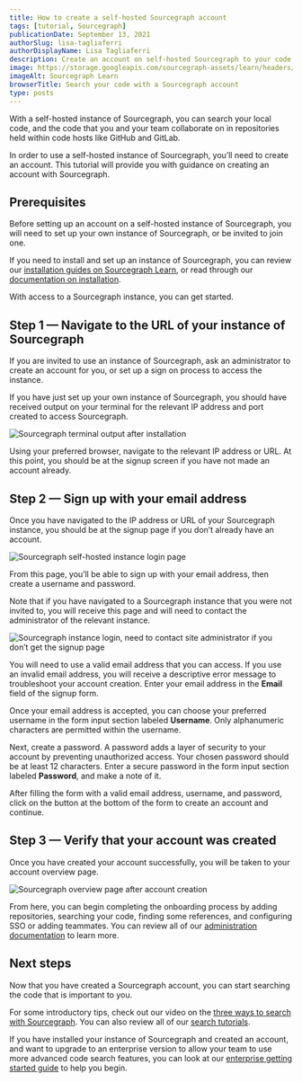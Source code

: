 ```yaml
---
title: How to create a self-hosted Sourcegraph account
tags: [tutorial, Sourcegraph]
publicationDate: September 13, 2021
authorSlug: lisa-tagliaferri
authorDisplayName: Lisa Tagliaferri
description: Create an account on self-hosted Sourcegraph to your code
image: https://storage.googleapis.com/sourcegraph-assets/learn/headers/sourcegraph-learn-06.png
imageAlt: Sourcegraph Learn
browserTitle: Search your code with a Sourcegraph account
type: posts
---
```


With a self-hosted instance of Sourcegraph, you can search your local code, and the code that you and your team collaborate on in repositories held within code hosts like GitHub and GitLab. 

In order to use a self-hosted instance of Sourcegraph, you’ll need to create an account. This tutorial will provide you with guidance on creating an account with Sourcegraph.

## Prerequisites

Before setting up an account on a self-hosted instance of Sourcegraph, you will need to set up your own instance of Sourcegraph, or be invited to join one. 

If you need to install and set up an instance of Sourcegraph, you can review our [installation guides on Sourcegraph Learn](https://learn.sourcegraph.com/tags/installation), or read through our [documentation on installation](https://docs.sourcegraph.com/admin/install). 

With access to a Sourcegraph instance, you can get started.

## Step 1 — Navigate to the URL of your instance of Sourcegraph

If you are invited to use an instance of Sourcegraph, ask an administrator to create an account for you, or set up a sign on process to access the instance.

If you have just set up your own instance of Sourcegraph, you should have received output on your terminal for the relevant IP address and port created to access Sourcegraph.

![Sourcegraph terminal output after installation](https://storage.googleapis.com/sourcegraph-assets/learn/tutorial-images/sourcegraph-logo-terminal.png)

<Highlighter
input='Sourcegraph is ready at: http://the-server-ip-address:7080'
matcher='the-server-ip-address'
/>

Using your preferred browser, navigate to the relevant IP address or URL. At this point, you should be at the signup screen if you have not made an account already.

## Step 2 — Sign up with your email address

Once you have navigated to the IP address or URL of your Sourcegraph instance, you should be at the signup page if you don’t already have an account. 

![Sourcegraph self-hosted instance login page](https://storage.googleapis.com/sourcegraph-assets/learn/tutorial-images/sourcegraph-login-page.png)

From this page, you’ll be able to sign up with your email address, then create a username and password. 

Note that if you have navigated to a Sourcegraph instance that you were not invited to, you will receive this page and will need to contact the administrator of the relevant instance.

![Sourcegraph instance login, need to contact site administrator if you don’t get the signup page](https://storage.googleapis.com/sourcegraph-assets/learn/tutorial-images/sourcegraph-contact-site-admin.png)

You will need to use a valid email address that you can access. If you use an invalid email address, you will receive a descriptive error message to troubleshoot your account creation. Enter your email address in the **Email** field of the signup form. 

Once your email address is accepted, you can choose your preferred username in the form input section labeled **Username**. Only alphanumeric characters are permitted within the username.

Next, create a password. A password adds a layer of security to your account by preventing unauthorized access. Your chosen password should be at least 12 characters. Enter a secure password in the form input section labeled **Password**, and make a note of it.

After filling the form with a valid email address, username, and password, click on the button at the bottom of the form to create an account and continue.

## Step 3 — Verify that your account was created

Once you have created your account successfully, you will be taken to your account overview page. 

![Sourcegraph overview page after account creation](https://storage.googleapis.com/sourcegraph-assets/learn/tutorial-images/sourcegraph-overview-page-after-account-creation.png)

From here, you can begin completing the onboarding process by adding repositories, searching your code, finding some references, and configuring SSO or adding teammates. You can review all of our [administration documentation](https://docs.sourcegraph.com/admin) to learn more.

## Next steps

Now that you have created a Sourcegraph account, you can start searching the code that is important to you.

For some introductory tips, check out our video on the [three ways to search with Sourcegraph](https://learn.sourcegraph.com/three-ways-to-search-code-with-sourcegraph). You can also review all of our [search tutorials](https://learn.sourcegraph.com/tags/search).

If you have installed your instance of Sourcegraph and created an account, and want to upgrade to an enterprise version to allow your team to use more advanced code search features, you can look at our [enterprise getting started guide](https://docs.sourcegraph.com/adopt/enterprise_getting_started_guide) to help you begin.

